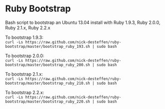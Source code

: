 Ruby Bootstrap
==============

Bash script to bootstrap an Ubuntu 13.04 install with Ruby 1.9.3, Ruby 2.0.0, Ruby 2.1.x, Ruby 2.2.x

To bootstrap 1.9.3:  
`curl -Ls https://raw.github.com/nick-desteffen/ruby-bootstrap/master/bootstrap_ruby_193.sh | sudo bash`  
  
To bootstrap 2.0.0:  
`curl -Ls https://raw.github.com/nick-desteffen/ruby-bootstrap/master/bootstrap_ruby_200.sh | sudo bash`  

To bootstrap 2.1.x:  
`curl -Ls https://raw.github.com/nick-desteffen/ruby-bootstrap/master/bootstrap_ruby_210.sh | sudo bash`  

To bootstrap 2.2.x:  
`curl -Ls https://raw.github.com/nick-desteffen/ruby-bootstrap/master/bootstrap_ruby_220.sh | sudo bash`  
